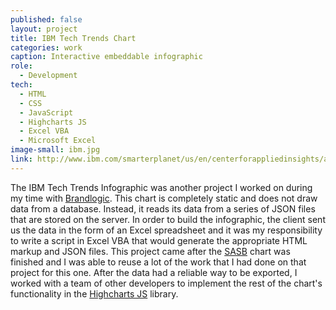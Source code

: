 ```yaml
---
published: false
layout: project
title: IBM Tech Trends Chart
categories: work
caption: Interactive embeddable infographic
role:
  - Development
tech: 
  - HTML
  - CSS
  - JavaScript
  - Highcharts JS
  - Excel VBA
  - Microsoft Excel
image-small: ibm.jpg
link: http://www.ibm.com/smarterplanet/us/en/centerforappliedinsights/article/techtrends.html
---
```


The IBM Tech Trends Infographic was another project I worked on during my time with [Brandlogic][brandlogic]. This chart is completely static and does not draw data from a database. Instead, it reads its data from a series of JSON files that are stored on the server. In order to build the infographic, the client sent us the data in the form of an Excel spreadsheet and it was my responsibility to write a script in Excel VBA that would generate the appropriate HTML markup and JSON files. This project came after the [SASB][sasb] chart was finished and I was able to reuse a lot of the work that I had done on that project for this one. After the data had a reliable way to be exported, I worked with a team of other developers to implement the rest of the chart's functionality in the [Highcharts JS][highcharts] library.

[brandlogic]: http://www.brandlogic.com/
[sasb]: /work/SASB/
[highcharts]: http://www.highcharts.com/